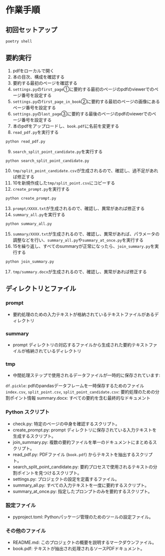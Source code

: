 # 作業手順

## 初回セットアップ
```bash
poetry shell
```

## 要約実行
1. pdfをローカルで開く
2. 本の目次、構成を確認する
3. 要約する最初のページを確認する
4. `settings.py`の`first_page`①に要約する最初のページのpdfのviewerでのページ番号を設定する
5. `settings.py`の`first_page_in_book`②に要約する最初のページの画像にあるページ番号を設定する
6. `settings.py`の`last_page`③に要約する最後のページのpdfのviewerでのページ番号を設定する
7. 本のpdfをアップロードし、`book.pdf`に名前を変更する
8. `read_pdf.py`を実行する
```bash
python read_pdf.py
```
9. `search_split_point_candidate.py`を実行する
```bash
python search_split_point_candidate.py
```
10. `tmp/split_point_candidate.csv`が生成されるので、確認し、過不足があれば修正する
11. 10を新規作成した`tmp/split_point.csv`にコピーする
12. `create_prompt.py`を実行する
```bash
python create_prompt.py
```
13. `prompt/XXXX.txt`が生成されるので、確認し、異常があれば修正する
14. `summary_all.py`を実行する
```bash
python summary_all.py
```
15. `summary/XXXX.txt`が生成されるので、確認し、異常があれば、パラメータの調整などを行い、`summary_all.py`や`summary_at_once.py`を実行する
16. 15を繰り返し、すべてのsummaryが正常になったら、`join_summary.py`を実行する
```bash
python join_summary.py
```
17. `tmp/summary.docx`が生成されるので、確認し、異常があれば修正する


## ディレクトリとファイル
### prompt
- 要約処理のための入力テキストが格納されているテキストファイルがあるディレクトリ
### summary
- prompt ディレクトリの対応するファイルから生成された要約テキストファイルが格納されているディレクトリ
### tmp
- 中間処理ステップで使用されるデータファイルが一時的に保存されています:

`df.pickle`: pdfのpandasデータフレームを一時保存するためのファイル  
`index.csv`, `split_point.csv`, `split_point_candidate.csv`: 要約処理のための分割ポイント情報
summary.docx: すべての要約を含む最終的なドキュメント

### Python スクリプト
- check.py: 特定のページの中身を確認するスクリプト。
- create_prompt.py: prompt ディレクトリに保存されている入力テキストを生成するスクリプト。
- join_summary.py: 複数の要約ファイルを単一のドキュメントにまとめるスクリプト。
- read_pdf.py: PDFファイル (`book.pdf`) からテキストを抽出するスクリプト。
- search_split_point_candidate.py: 要約プロセスで使用されるテキストの分割ポイントを見つけるスクリプト。
- settings.py: プロジェクトの設定を定義するファイル。
- summary_all.py: すべての入力テキストを一度に要約するスクリプト。
- summary_at_once.py: 指定したプロンプトのみを要約するスクリプト。

### 設定ファイル
- pyproject.toml: Pythonパッケージ管理のためのツールの設定ファイル。

### その他のファイル
- README.md: このプロジェクトの概要を説明するマークダウンファイル。
- book.pdf: テキストが抽出され処理されるソースPDFドキュメント。